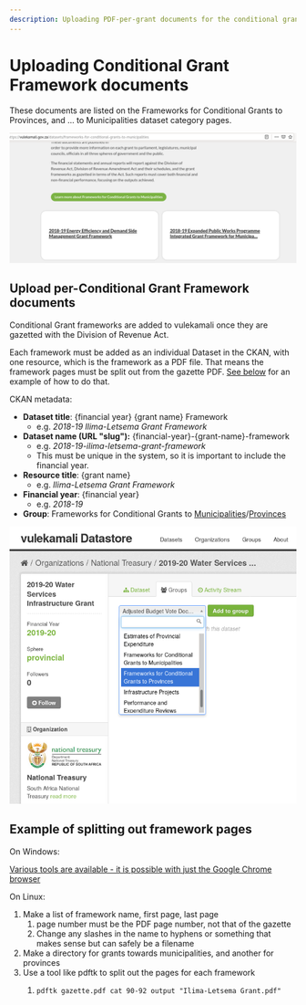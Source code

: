 ```yaml
---
description: Uploading PDF-per-grant documents for the conditional grant frameworks
---
```


# Uploading Conditional Grant Framework documents

These documents are listed on the Frameworks for Conditional Grants to Provinces, and ... to Municipalities dataset category pages.

![Example documents in list](../../.gitbook/assets/screenshot_2020-03-26_13-29-08.png)

## Upload per-Conditional Grant Framework documents

Conditional Grant frameworks are added to vulekamali once they are gazetted with the Division of Revenue Act.

Each framework must be added as an individual Dataset in the CKAN, with one resource, which is the framework as a PDF file. That means the framework pages must be split out from the gazette PDF. [See below](adding-conditional-grant-frameworks.md#example-of-splitting-out-framework-pages) for an example of how to do that.

CKAN metadata:

* **Dataset title**: {financial year} {grant name} Framework
  * e.g. _2018-19 Ilima-Letsema Grant Framework_
* **Dataset name \(URL "slug"\):** {financial-year}-{grant-name}-framework
  * e.g. _2018-19-ilima-letsema-grant-framework_
  * This must be unique in the system, so it is important to include the financial year.
* **Resource title**: {grant name}
  * e.g. _Ilima-Letsema Grant Framework_
* **Financial year**: {financial year}
  * e.g. _2018-19_
* **Group**: Frameworks for Conditional Grants to [Municipalities](https://data.vulekamali.gov.za/group/frameworks-for-conditional-grants-to-municipalities)/[Provinces](https://data.vulekamali.gov.za/group/frameworks-for-conditional-grants-to-provinces)

![Adding a framework to a group after creating it and uploading the PDF resource](../../.gitbook/assets/screenshot_2019-08-13_18-29-47.png)

## Example of splitting out framework pages

On Windows:

[Various tools are available - it is possible with just the Google Chrome browser](https://superuser.com/questions/684769/how-to-split-pdf-file-in-windows)

On Linux:

1. Make a list of framework name, first page, last page
   1. page number must be the PDF page number, not that of the gazette
   2. Change any slashes in the name to hyphens or something that makes sense but can safely be a filename
2. Make a directory for grants towards municipalities, and another for provinces
3. Use a tool like pdftk to split out the pages for each framework
   1. ```text
      pdftk gazette.pdf cat 90-92 output "Ilima-Letsema Grant.pdf"
      ```

